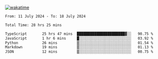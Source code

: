 [![wakatime](https://wakatime.com/badge/user/702d7a0d-6421-40c6-be4d-9b18f6ca91d5.svg)](https://wakatime.com/@702d7a0d-6421-40c6-be4d-9b18f6ca91d5)

<!--START_SECTION:waka-->

```txt
From: 11 July 2024 - To: 18 July 2024

Total Time: 28 hrs 25 mins

TypeScript       25 hrs 47 mins  ██████████████████████▓░░   90.75 %
JavaScript       1 hr 6 mins     █░░░░░░░░░░░░░░░░░░░░░░░░   03.92 %
Python           26 mins         ▒░░░░░░░░░░░░░░░░░░░░░░░░   01.54 %
Markdown         19 mins         ▒░░░░░░░░░░░░░░░░░░░░░░░░   01.13 %
JSON             12 mins         ▒░░░░░░░░░░░░░░░░░░░░░░░░   00.75 %
```

<!--END_SECTION:waka-->